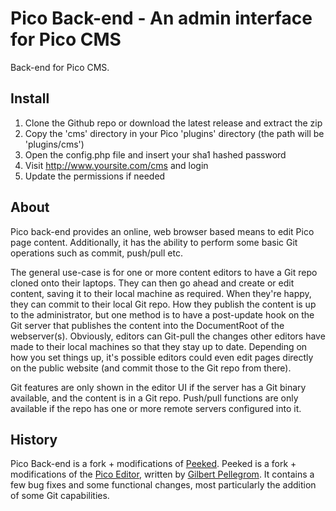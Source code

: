 Pico Back-end - An admin interface for Pico CMS
===============================================

Back-end for Pico CMS.

Install
-------

1. Clone the Github repo or download the latest release and extract the zip
2. Copy the 'cms' directory in your Pico 'plugins' directory (the path will be 'plugins/cms')
3. Open the config.php file and insert your sha1 hashed password
4. Visit http://www.yoursite.com/cms and login
5. Update the permissions if needed

About
-----

Pico back-end provides an online, web browser based means to edit Pico page content. Additionally, it has the ability to perform some basic Git operations such as commit, push/pull etc.

The general use-case is for one or more content editors to have a Git repo cloned onto their laptops. They can then go ahead and create or edit content, saving it to their local machine as required. When they're happy, they can commit to their local Git repo. How they publish the content is up to the administrator, but one method is to have a post-update hook on the Git server that publishes the content into the DocumentRoot of the webserver(s). Obviously, editors can Git-pull the changes other editors have made to their local machines so that they stay up to date. Depending on how you set things up, it's possible editors could even edit pages directly on the public website (and commit those to the Git repo from there).

Git features are only shown in the editor UI if the server has a Git binary available, and the content is in a Git repo. Push/pull functions are only available if the repo has one or more remote servers configured into it.

History
-------

Pico Back-end is a fork + modifications of [Peeked](https://github.com/coofercat/peeked).
Peeked is a fork + modifications of the [Pico Editor](https://github.com/gilbitron/Pico-Editor-Plugin), written by [Gilbert Pellegrom](https://github.com/gilbitron). It contains a few bug fixes and some functional changes, most particularly the addition of some Git capabilities.

